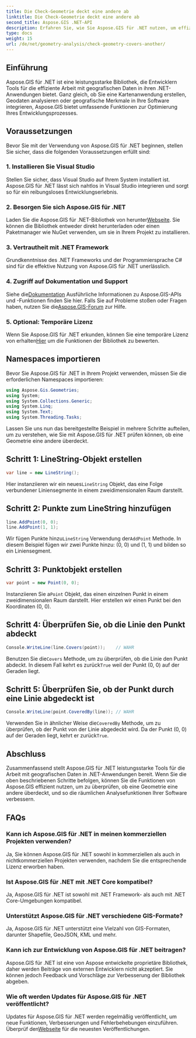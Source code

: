 ```yaml
---
title: Die Check-Geometrie deckt eine andere ab
linktitle: Die Check-Geometrie deckt eine andere ab
second_title: Aspose.GIS .NET-API
description: Erfahren Sie, wie Sie Aspose.GIS für .NET nutzen, um effizient mit geografischen Daten zu arbeiten, räumliche Informationen zu analysieren und Kartenfunktionen in Ihre .NET-Anwendungen zu integrieren.
type: docs
weight: 15
url: /de/net/geometry-analysis/check-geometry-covers-another/
---
```

## Einführung
Aspose.GIS für .NET ist eine leistungsstarke Bibliothek, die Entwicklern Tools für die effiziente Arbeit mit geografischen Daten in ihren .NET-Anwendungen bietet. Ganz gleich, ob Sie eine Kartenanwendung erstellen, Geodaten analysieren oder geografische Merkmale in Ihre Software integrieren, Aspose.GIS bietet umfassende Funktionen zur Optimierung Ihres Entwicklungsprozesses.
## Voraussetzungen
Bevor Sie mit der Verwendung von Aspose.GIS für .NET beginnen, stellen Sie sicher, dass die folgenden Voraussetzungen erfüllt sind:
### 1. Installieren Sie Visual Studio
Stellen Sie sicher, dass Visual Studio auf Ihrem System installiert ist. Aspose.GIS für .NET lässt sich nahtlos in Visual Studio integrieren und sorgt so für ein reibungsloses Entwicklungserlebnis.
### 2. Besorgen Sie sich Aspose.GIS für .NET
 Laden Sie die Aspose.GIS für .NET-Bibliothek von herunter[Webseite](https://releases.aspose.com/gis/net/). Sie können die Bibliothek entweder direkt herunterladen oder einen Paketmanager wie NuGet verwenden, um sie in Ihrem Projekt zu installieren.
### 3. Vertrautheit mit .NET Framework
Grundkenntnisse des .NET Frameworks und der Programmiersprache C# sind für die effektive Nutzung von Aspose.GIS für .NET unerlässlich.
### 4. Zugriff auf Dokumentation und Support
 Siehe die[Dokumentation](https://reference.aspose.com/gis/net/) Ausführliche Informationen zu Aspose.GIS-APIs und -Funktionen finden Sie hier. Falls Sie auf Probleme stoßen oder Fragen haben, nutzen Sie die[Aspose.GIS-Forum](https://forum.aspose.com/c/gis/33) zur Hilfe.
### 5. Optional: Temporäre Lizenz
 Wenn Sie Aspose.GIS für .NET erkunden, können Sie eine temporäre Lizenz von erhalten[Hier](https://purchase.aspose.com/temporary-license/) um die Funktionen der Bibliothek zu bewerten.

## Namespaces importieren
Bevor Sie Aspose.GIS für .NET in Ihrem Projekt verwenden, müssen Sie die erforderlichen Namespaces importieren:
```csharp
using Aspose.Gis.Geometries;
using System;
using System.Collections.Generic;
using System.Linq;
using System.Text;
using System.Threading.Tasks;
```

Lassen Sie uns nun das bereitgestellte Beispiel in mehrere Schritte aufteilen, um zu verstehen, wie Sie mit Aspose.GIS für .NET prüfen können, ob eine Geometrie eine andere überdeckt.
## Schritt 1: LineString-Objekt erstellen
```csharp
var line = new LineString();
```
 Hier instanziieren wir ein neues`LineString` Objekt, das eine Folge verbundener Liniensegmente in einem zweidimensionalen Raum darstellt.
## Schritt 2: Punkte zum LineString hinzufügen
```csharp
line.AddPoint(0, 0);
line.AddPoint(1, 1);
```
 Wir fügen Punkte hinzu`LineString` Verwendung der`AddPoint` Methode. In diesem Beispiel fügen wir zwei Punkte hinzu: (0, 0) und (1, 1) und bilden so ein Liniensegment.
## Schritt 3: Punktobjekt erstellen
```csharp
var point = new Point(0, 0);
```
 Instanziieren Sie a`Point` Objekt, das einen einzelnen Punkt in einem zweidimensionalen Raum darstellt. Hier erstellen wir einen Punkt bei den Koordinaten (0, 0).
## Schritt 4: Überprüfen Sie, ob die Linie den Punkt abdeckt
```csharp
Console.WriteLine(line.Covers(point));    // WAHR
```
 Benutzen Sie die`Covers` Methode, um zu überprüfen, ob die Linie den Punkt abdeckt. In diesem Fall kehrt es zurück`True` weil der Punkt (0, 0) auf der Geraden liegt.
## Schritt 5: Überprüfen Sie, ob der Punkt durch eine Linie abgedeckt ist
```csharp
Console.WriteLine(point.CoveredBy(line)); // WAHR
```
Verwenden Sie in ähnlicher Weise die`CoveredBy` Methode, um zu überprüfen, ob der Punkt von der Linie abgedeckt wird. Da der Punkt (0, 0) auf der Geraden liegt, kehrt er zurück`True`.

## Abschluss
Zusammenfassend stellt Aspose.GIS für .NET leistungsstarke Tools für die Arbeit mit geografischen Daten in .NET-Anwendungen bereit. Wenn Sie die oben beschriebenen Schritte befolgen, können Sie die Funktionen von Aspose.GIS effizient nutzen, um zu überprüfen, ob eine Geometrie eine andere überdeckt, und so die räumlichen Analysefunktionen Ihrer Software verbessern.
## FAQs
### Kann ich Aspose.GIS für .NET in meinen kommerziellen Projekten verwenden?
Ja, Sie können Aspose.GIS für .NET sowohl in kommerziellen als auch in nichtkommerziellen Projekten verwenden, nachdem Sie die entsprechende Lizenz erworben haben.
### Ist Aspose.GIS für .NET mit .NET Core kompatibel?
Ja, Aspose.GIS für .NET ist sowohl mit .NET Framework- als auch mit .NET Core-Umgebungen kompatibel.
### Unterstützt Aspose.GIS für .NET verschiedene GIS-Formate?
Ja, Aspose.GIS für .NET unterstützt eine Vielzahl von GIS-Formaten, darunter Shapefile, GeoJSON, KML und mehr.
### Kann ich zur Entwicklung von Aspose.GIS für .NET beitragen?
Aspose.GIS für .NET ist eine von Aspose entwickelte proprietäre Bibliothek, daher werden Beiträge von externen Entwicklern nicht akzeptiert. Sie können jedoch Feedback und Vorschläge zur Verbesserung der Bibliothek abgeben.
### Wie oft werden Updates für Aspose.GIS für .NET veröffentlicht?
 Updates für Aspose.GIS für .NET werden regelmäßig veröffentlicht, um neue Funktionen, Verbesserungen und Fehlerbehebungen einzuführen. Überprüf den[Webseite](https://releases.aspose.com/gis/net/) für die neuesten Veröffentlichungen.